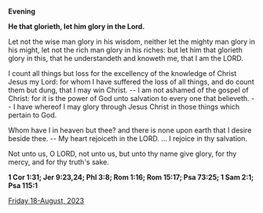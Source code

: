 **Evening**

**He that glorieth, let him glory in the Lord.**
 
Let not the wise man glory in his wisdom, neither let the mighty man glory in his might, let not the rich man glory in his riches: but let him that glorieth glory in this, that he understandeth and knoweth me, that I am the LORD.
 
I count all things but loss for the excellency of the knowledge of Christ Jesus my Lord: for whom I have suffered the loss of all things, and do count them but dung, that I may win Christ. -- I am not ashamed of the gospel of Christ: for it is the power of God unto salvation to every one that believeth. -- I have whereof I may glory through Jesus Christ in those things which pertain to God.
 
Whom have I in heaven but thee? and there is none upon earth that I desire beside thee. -- My heart rejoiceth in the LORD. ... I rejoice in thy salvation.
 
Not unto us, O LORD, not unto us, but unto thy name give glory, for thy mercy, and for thy truth's sake.  

**1 Cor 1:31; Jer 9:23,24; Phl 3:8; Rom 1:16; Rom 15:17; Psa 73:25; 1 Sam 2:1; Psa 115:1**

[Friday 18-August, 2023](https://t.me/daily_light)
